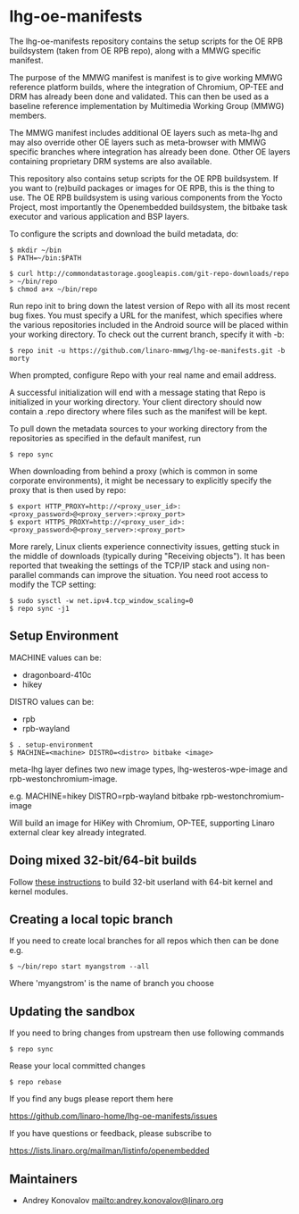lhg-oe-manifests
================

The lhg-oe-manifests repository contains the setup scripts for the OE RPB buildsystem (taken from OE RPB repo), along
with a MMWG specific manifest.

The purpose of the MMWG manifest is manifest is to give working MMWG reference platform builds, where the integration of
Chromium, OP-TEE and DRM has already been done and validated. This can then be used as a baseline reference implementation
by Multimedia Working Group (MMWG) members.

The MMWG manifest includes additional OE layers such as meta-lhg and may also override other OE layers such as meta-browser
with MMWG specific branches where integration has already been done. Other OE layers containing proprietary DRM systems
are also available.

This repository also contains setup scripts for the OE RPB buildsystem. If you want to (re)build packages or images for OE RPB, this is the thing to use.
The OE RPB buildsystem is using various components from the Yocto Project, most importantly the Openembedded buildsystem, the bitbake task executor and various application and BSP layers.

To configure the scripts and download the build metadata, do:
```
$ mkdir ~/bin
$ PATH=~/bin:$PATH

$ curl http://commondatastorage.googleapis.com/git-repo-downloads/repo > ~/bin/repo
$ chmod a+x ~/bin/repo
```
Run repo init to bring down the latest version of Repo with all its most recent bug fixes. You must specify a URL for the manifest, which specifies where the various repositories included in the Android source will be placed within your working directory. To check out the current branch, specify it with -b:
```
$ repo init -u https://github.com/linaro-mmwg/lhg-oe-manifests.git -b morty
```
When prompted, configure Repo with your real name and email address.

A successful initialization will end with a message stating that Repo is initialized in your working directory. Your client directory should now contain a .repo directory where files such as the manifest will be kept.

To pull down the metadata sources to your working directory from the repositories as specified in the default manifest, run
```
$ repo sync
```
When downloading from behind a proxy (which is common in some corporate environments), it might be necessary to explicitly specify the proxy that is then used by repo:
```
$ export HTTP_PROXY=http://<proxy_user_id>:<proxy_password>@<proxy_server>:<proxy_port>
$ export HTTPS_PROXY=http://<proxy_user_id>:<proxy_password>@<proxy_server>:<proxy_port>
```
More rarely, Linux clients experience connectivity issues, getting stuck in the middle of downloads (typically during "Receiving objects"). It has been reported that tweaking the settings of the TCP/IP stack and using non-parallel commands can improve the situation. You need root access to modify the TCP setting:
```
$ sudo sysctl -w net.ipv4.tcp_window_scaling=0
$ repo sync -j1
```
Setup Environment
-----------------

MACHINE values can be:
* dragonboard-410c
* hikey

DISTRO values can be:
* rpb
* rpb-wayland

```
$ . setup-environment
$ MACHINE=<machine> DISTRO=<distro> bitbake <image>
```

meta-lhg layer defines two new image types, lhg-westeros-wpe-image and rpb-westonchromium-image.

e.g. MACHINE=hikey DISTRO=rpb-wayland bitbake rpb-westonchromium-image

Will build an image for HiKey with Chromium, OP-TEE, supporting Linaro external clear key
already integrated.

Doing mixed 32-bit/64-bit builds
--------------------------------
Follow [these instructions](mixed-build.md) to build 32-bit userland with 64-bit
kernel and kernel modules.

Creating a local topic branch
-----------------------------

If you need to create local branches for all repos which then can be done e.g.
```
$ ~/bin/repo start myangstrom --all
```
Where 'myangstrom' is the name of branch you choose

Updating the sandbox
--------------------

If you need to bring changes from upstream then use following commands
```
$ repo sync
```
Rease your local committed changes
```
$ repo rebase
```
If you find any bugs please report them here

https://github.com/linaro-home/lhg-oe-manifests/issues

If you have questions or feedback, please subscribe to

https://lists.linaro.org/mailman/listinfo/openembedded

Maintainers
-------------------------

* Andrey Konovalov <mailto:andrey.konovalov@linaro.org>
